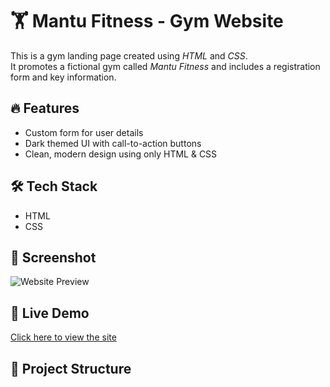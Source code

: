 # 🏋 Mantu Fitness - Gym Website

This is a  gym landing page created using *HTML* and *CSS*.  
It promotes a fictional gym called *Mantu Fitness* and includes a registration form and key information.

## 🔥 Features

- Custom form for user details
- Dark themed UI with call-to-action buttons
- Clean, modern design using only HTML & CSS


## 🛠️ Tech Stack

- HTML
- CSS
  
## 📸 Screenshot

![Website Preview](./img/your-screenshot.jpg)

## 🚀 Live Demo

[Click here to view the site](https://yourusername.github.io/Fitness)

## 📂 Project Structure
